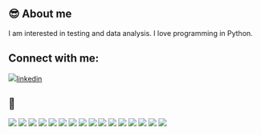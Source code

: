 
## :sunglasses: About me 

I am interested in testing and data analysis. I love programming in Python.

## Connect with me: 
![](https://img.shields.io/badge/LinkedIn-0077B5?style=for-the-badge&logo=linkedin&logoColor=white)[linkedin]

## :wrench:
![](https://img.shields.io/badge/Python-14354C?style=for-the-badge&logo=python&logoColor=white)
![](https://img.shields.io/badge/Selenium-black?style=for-the-badge&logo=selenium)
![](https://img.shields.io/badge/Behave-white?style=for-the-badge&logo=behave)
![](https://img.shields.io/badge/Flask-000000?style=for-the-badge&logo=flask&logoColor=white)
![](https://img.shields.io/badge/Java-red?style=for-the-badge&logo=java)
![](https://img.shields.io/badge/Cucumber-green?style=for-the-badge&logo=cucumber)
![](https://img.shields.io/badge/SQLite-blue?style=for-the-badge&logo=sqlite)
![](https://img.shields.io/badge/Microsoft_SQL_Server-CC2927?style=for-the-badge&logo=microsoft-sql-server&logoColor=white)
![](https://img.shields.io/badge/MySQL-00000F?style=for-the-badge&logo=mysql&logoColor=white)
![](https://img.shields.io/badge/Ubuntu-E95420?style=for-the-badge&logo=ubuntu&logoColor=white)
![](https://img.shields.io/badge/JavaScript-F7DF1E?style=for-the-badge&logo=javascript&logoColor=black)
![](https://img.shields.io/badge/HTML5-E34F26?style=for-the-badge&logo=html5&logoColor=white)
![](https://img.shields.io/badge/CSS3-1572B6?style=for-the-badge&logo=css3&logoColor=white)
![](https://img.shields.io/badge/Markdown-000000?style=for-the-badge&logo=markdown&logoColor=white)
![](https://img.shields.io/badge/GIT-black?style=for-the-badge&logo=git)
![](https://img.shields.io/badge/VBA-blue?style=for-the-badge)

[linkedin]: https://linkedin.com/in/paweł-goj-1b7300160

